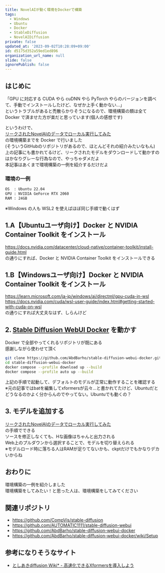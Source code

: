 ```yaml
---
title: NovelAIが動く環境をDockerで構築
tags:
  - Windows
  - Ubuntu
  - Docker
  - StableDiffusion
  - NovelAIDiffusion
private: false
updated_at: '2023-09-02T10:28:09+09:00'
id: d5175d352a59ed1ed896
organization_url_name: null
slide: false
ignorePublish: false
---
```

## はじめに

「GPU に対応する CUDA やら cuDNN やら PyTorch やらのバージョンを調べて、手動でインストールしたけど、なぜか上手く動かない...」  
というトラブルがあると禿散らかりそうになるので、環境構築の類は全て Docker で済ませた方が楽だと思っています(個人の感想です)  

というわけで、  
[リークされたNovelAIのデータでローカル実行してみた](https://qiita.com/A_Akira0803/items/3aef413312548d3c33ac)  
の環境構築までを Docker で行いました  
(そういうGitHubのリポジトリがあるので、ほとんどそれの紹介みたいなもん)  
上の記事にも書かれてるけど、リークされたモデルをダウンロードして動かすのはかなりグレーな行為なので、やっちゃダメだよ  
本記事はあくまで環境構築の一例を紹介するだけだよ  

### 環境の一例

```txt
OS  : Ubuntu 22.04
GPU : NVIDIA GeForce RTX 2060
RAM : 24GB
```

※Windows の人も WSL2 を使えばほぼ同じ手順で動くはず

## 1.A【Ubuntuユーザ向け】Docker と NVIDIA Container Toolkit をインストール

<https://docs.nvidia.com/datacenter/cloud-native/container-toolkit/install-guide.html>  
の通りにすれば、Docker と NVIDIA Container Toolkit をインストールできる  

## 1.B【Windowsユーザ向け】Docker と NVIDIA Container Toolkit をインストール

<https://learn.microsoft.com/ja-jp/windows/ai/directml/gpu-cuda-in-wsl>  
<https://docs.nvidia.com/cuda/wsl-user-guide/index.html#getting-started-with-cuda-on-wsl>  
の通りにすれば大丈夫なはず、しらんけど  

## 2. [Stable Diffusion WebUI Docker](https://github.com/AbdBarho/stable-diffusion-webui-docker) を動かす

Docker で全部やってくれるリポジトリが既にある  
感謝しながら使わせて頂く  

```sh
git clone https://github.com/AbdBarho/stable-diffusion-webui-docker.git
cd stable-diffusion-webui-docker
docker compose --profile download up --build
docker compose --profile auto up --build
```

上記の手順で起動して、デフォルトのモデルが正常に動作することを確認する  
※元の記事ではbatを編集してxformersが云々...と書かれてたけど、Ubuntuだとどうなるのかよく分からんのでやってない。Ubuntuでも動くの？  

## 3. モデルを追加する

[リークされたNovelAIのデータでローカル実行してみた](https://qiita.com/A_Akira0803/items/3aef413312548d3c33ac)  
の手順でできる  
ソースを修正しなくても、Hな画像はちゃんと出力される  
Web上のプルダウンから選択することで、モデルを切り替えられる  
※モデルロード時に落ちる人はRAMが足りてないかも、ckptだけでもかなりデカいからね

## おわりに

環境構築の一例を紹介しました  
環境構築をしてみたい！と思った人は、環境構築をしてみてください  

## 関連リポジトリ

- <https://github.com/CompVis/stable-diffusion>
- <https://github.com/AUTOMATIC1111/stable-diffusion-webui>
- <https://github.com/AbdBarho/stable-diffusion-webui-docker>
- <https://github.com/AbdBarho/stable-diffusion-webui-docker/wiki/Setup>

## 参考になりそうなサイト

- [としあきdiffusion Wiki* - 高速化できるXformersを導入しよう](https://wikiwiki.jp/sd_toshiaki/%E9%AB%98%E9%80%9F%E5%8C%96%E3%81%A7%E3%81%8D%E3%82%8BXformers%E3%82%92%E5%B0%8E%E5%85%A5%E3%81%97%E3%82%88%E3%81%86)

